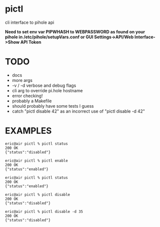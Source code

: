 # pictl
cli interface to pihole api


**Need to set env var PIPWHASH to WEBPASSWORD as found on your pihole in /etc/pihole/setupVars.conf or GUI Settings->API/Web Interface->Show API Token**


# TODO
* docs
* more args
* -v / -d verbose and debug flags
* cli arg to override pi.hole hostname
* error checking!
* probably a Makefile
* should probably have some tests I guess
* catch "pictl disable 42" as an incorrect use of "pictl disable -d 42"

# EXAMPLES
```
eric@air pictl % pictl status
200 OK
{"status":"disabled"}

eric@air pictl % pictl enable
200 OK
{"status":"enabled"}

eric@air pictl % pictl status
200 OK
{"status":"enabled"}

eric@air pictl % pictl disable
200 OK
{"status":"disabled"}

eric@air pictl % pictl disable -d 35
200 OK
{"status":"disabled"}
```